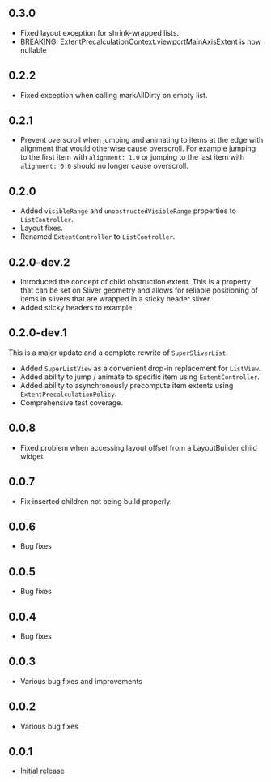 ## 0.3.0

* Fixed layout exception for shrink-wrapped lists.
* BREAKING: ExtentPrecalculationContext.viewportMainAxisExtent is now nullable

## 0.2.2

* Fixed exception when calling markAllDirty on empty list.

## 0.2.1

* Prevent overscroll when jumping and animating to items at the edge with alignment that would otherwise cause overscroll. For example jumping to the first item with `alignment: 1.0` or jumping to the last item with `alignment: 0.0` should no longer cause overscroll.

## 0.2.0

* Added `visibleRange` and `unobstructedVisibleRange` properties to `ListController`.
* Layout fixes.
* Renamed `ExtentController` to `ListController`.

## 0.2.0-dev.2

* Introduced the concept of child obstruction extent. This is a property that
  can be set on Sliver geometry and allows for reliable positioning of items
  in slivers that are wrapped in a sticky header sliver.
* Added sticky headers to example.

## 0.2.0-dev.1

This is a major update and a complete rewrite of `SuperSliverList`.
* Added `SuperListView` as a convenient drop-in replacement for `ListView`.
* Added ability to jump / animate to specific item using `ExtentController`.
* Added ability to asynchronously precompute item extents using `ExtentPrecalculationPolicy`.
* Comprehensive test coverage.

## 0.0.8

* Fixed problem when accessing layout offset from a LayoutBuilder child widget.

## 0.0.7

* Fix inserted children not being build properly.

## 0.0.6

* Bug fixes

## 0.0.5

* Bug fixes

## 0.0.4

* Bug fixes

## 0.0.3

* Various bug fixes and improvements

## 0.0.2

* Various bug fixes

## 0.0.1

* Initial release


